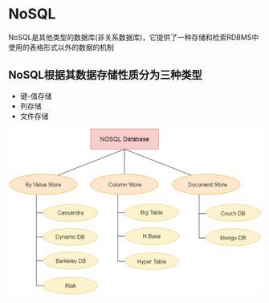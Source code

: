 # NoSQL

NoSQL是其他类型的数据库(非关系数据库)，它提供了一种存储和检索RDBMS中使用的表格形式以外的数据的机制

## NoSQL根据其数据存储性质分为三种类型

- 键-值存储
- 列存储
- 文件存储

![NoSQL](./NoSQL.png)
